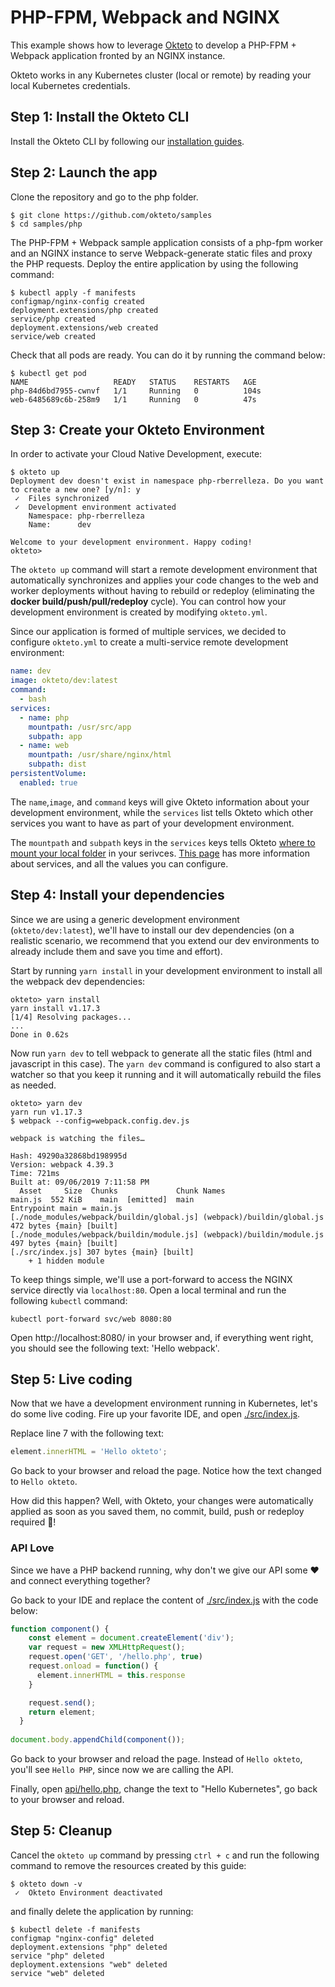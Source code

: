 # PHP-FPM, Webpack and NGINX

This example shows how to leverage [Okteto](https://github.com/okteto/okteto) to develop a PHP-FPM + Webpack application fronted by an NGINX instance.

Okteto works in any Kubernetes cluster (local or remote) by reading your local Kubernetes credentials.

## Step 1: Install the Okteto CLI

Install the Okteto CLI by following our [installation guides](https://github.com/okteto/okteto/blob/master/docs/installation.md).


## Step 2: Launch the app

Clone the repository and go to the php folder.

```console
$ git clone https://github.com/okteto/samples
$ cd samples/php
```

The PHP-FPM + Webpack sample application consists of a php-fpm worker and an NGINX instance to serve Webpack-generate static files and proxy the PHP requests. 
Deploy the entire application by using the following command:

```console
$ kubectl apply -f manifests
configmap/nginx-config created
deployment.extensions/php created
service/php created
deployment.extensions/web created
service/web created
```

Check that all pods are ready. You can do it by running the command below:
```
$ kubectl get pod                                                                                      
NAME                   READY   STATUS    RESTARTS   AGE
php-84d6bd7955-cwnvf   1/1     Running   0          104s
web-6485689c6b-258m9   1/1     Running   0          47s
```

## Step 3: Create your Okteto Environment

In order to activate your Cloud Native Development, execute:

```console
$ okteto up
Deployment dev doesn't exist in namespace php-rberrelleza. Do you want to create a new one? [y/n]: y
 ✓  Files synchronized
 ✓  Development environment activated
    Namespace: php-rberrelleza
    Name:      dev

Welcome to your development environment. Happy coding!
okteto>
```

The `okteto up` command will start a remote development environment that automatically synchronizes and applies your code changes to the web and worker deployments without having to rebuild or redeploy (eliminating the **docker build/push/pull/redeploy** cycle). You can control how your development environment is created by modifying `okteto.yml`.

Since our application is formed of multiple services, we decided to configure `okteto.yml` to create a multi-service remote development environment:

```yaml
name: dev
image: okteto/dev:latest
command:
  - bash
services:
  - name: php
    mountpath: /usr/src/app
    subpath: app
  - name: web
    mountpath: /usr/share/nginx/html
    subpath: dist
persistentVolume:
  enabled: true
```

The `name`,`image`, and `command` keys will give Okteto information about your development environment, while the `services` list tells Okteto which other services you want to have as part of your development environment.

The `mountpath` and `subpath` keys in the `services` keys tells Okteto [where to mount your local folder](https://okteto.com/docs/reference/manifest/index.html#mountpath-string-optional) in your serivces.  [This page](https://okteto.com/docs/reference/manifest/index.html#services-object-optional) has more information about services, and all the values you can configure.

## Step 4: Install your dependencies

Since we are using a generic development environment (`okteto/dev:latest`), we'll have to install our dev dependencies (on a realistic scenario, we recommend that you extend our dev environments to already include them and save you time and effort).

Start by running `yarn install` in your development environment to install all the webpack dev dependencies:

```console
okteto> yarn install
yarn install v1.17.3
[1/4] Resolving packages...
...
Done in 0.62s
```

Now run `yarn dev` to tell webpack to generate all the static files (html and javascript in this case). The `yarn dev` command is configured to also start a watcher so that you keep it running and it will automatically rebuild the files as needed. 

```console
okteto> yarn dev
yarn run v1.17.3
$ webpack --config=webpack.config.dev.js

webpack is watching the files…

Hash: 49290a32868bd198995d
Version: webpack 4.39.3
Time: 721ms
Built at: 09/06/2019 7:11:58 PM
  Asset     Size  Chunks             Chunk Names
main.js  552 KiB    main  [emitted]  main
Entrypoint main = main.js
[./node_modules/webpack/buildin/global.js] (webpack)/buildin/global.js 472 bytes {main} [built]
[./node_modules/webpack/buildin/module.js] (webpack)/buildin/module.js 497 bytes {main} [built]
[./src/index.js] 307 bytes {main} [built]
    + 1 hidden module
```

To keep things simple, we'll use a port-forward to access the NGINX service directly via `localhost:80`. Open a local terminal and run the following `kubectl` command:

```console
kubectl port-forward svc/web 8080:80
```

Open http://localhost:8080/ in your browser and, if everything went right, you should see the following text: 'Hello webpack'.

## Step 5: Live coding

Now that we have a development environment running in Kubernetes, let's do some live coding. Fire up your favorite IDE, and open [./src/index.js](src/index.js). 

Replace line 7 with the following text:
```javascript
element.innerHTML = 'Hello okteto';
```
Go back to your browser and reload the page. Notice how the text changed to `Hello okteto`.

How did this happen? Well, with Okteto, your changes were automatically applied as soon as you saved them, no commit, build, push or redeploy required 💪!  

### API Love

Since we have a PHP backend running, why don't we give our API some ❤️ and connect everything together?

Go back to your IDE and replace the content of [./src/index.js](src/index.js) with the code below:

```javascript
function component() {  
    const element = document.createElement('div');
    var request = new XMLHttpRequest();
    request.open('GET', '/hello.php', true)
    request.onload = function() {
      element.innerHTML = this.response
    }

    request.send();
    return element;
  }
  
document.body.appendChild(component());
```

Go back to your browser and reload the page. Instead of `Hello okteto`, you'll see `Hello PHP`, since now we are calling the API.

Finally, open [api/hello.php](api/hello.php), change the text to "Hello Kubernetes", go back to your browser and reload. 

## Step 5: Cleanup

Cancel the `okteto up` command by pressing `ctrl + c` and run the following command to remove the resources created by this guide: 

```console
$ okteto down -v
 ✓  Okteto Environment deactivated

```
 and finally delete the application by running:

```console
$ kubectl delete -f manifests
configmap "nginx-config" deleted
deployment.extensions "php" deleted
service "php" deleted
deployment.extensions "web" deleted
service "web" deleted
```
